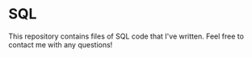 # SQL
This repository contains files of SQL code that I've written. Feel free to contact me with any questions!
